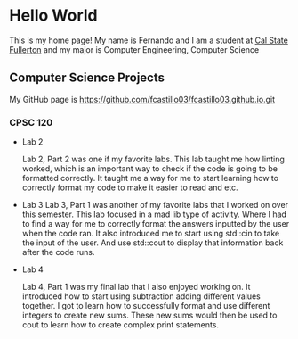 
# Hello World

This is my home page! My name is Fernando and I am a student at [Cal State Fullerton](http://www.fullerton.edu/) and my major is Computer Engineering, Computer Science

## Computer Science Projects

My GitHub page is https://github.com/fcastillo03/fcastillo03.github.io.git

### CPSC 120

* Lab 2

    Lab 2, Part 2 was one if my favorite labs. This lab taught me how linting worked, which is an important way to check if the code is going to be formatted correctly. It taught me a way for me to start learning how to correctly format my code to make it easier to read and etc.

 * Lab 3
    Lab 3, Part 1 was another of my favorite labs that I worked on over this semester. This lab focused in a mad lib type of activity. Where I had to find a way for me to correctly format the answers inputted by the user when the code ran. It also introduced me to start using std::cin to take the input of the user. And use std::cout to display that information back after the code runs.

 * Lab 4

    Lab 4, Part 1 was my final lab that I also enjoyed working on. It introduced how to start using subtraction adding different values together. I got to learn how to successfully format and use different integers to create new sums. These new sums would then be used to cout to learn how to create complex print statements.
